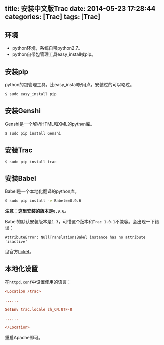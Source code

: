 title: 安装中文版Trac
date: 2014-05-23 17:28:44
categories: [Trac]
tags: [Trac]
---
## 环境
* python环境，系统自带python2.7。
* python自带包管理工具easy_install或pip。

## 安装pip
python的包管理工具，比easy_install好用点，安装过的可以略过。

```sh
$ sudo easy_install pip
```
## 安装Genshi
Genshi是一个解析HTML和XML的python库。
```sh
$ sudo pip install Genshi
```
## 安装Trac
```sh
$ sudo pip install trac
```
## 安装Babel
Babel是一个本地化翻译的python库。
```sh
$ sudo pip install -v Babel==0.9.6
```
**注意：这里安装的版本是`0.9.6`。**

Babel的默认安装版本是`1.3`，可惜这个版本和`Trac 1.0.1`不兼容。会出现一下错误：
```
AttributeError: NullTranslationsBabel instance has no attribute 'isactive'
```
见官方[ticket](http://trac.edgewall.org/ticket/11345)。

## 本地化设置
在`httpd.conf`中设置使用的语言：
```ini
<Location /trac>

......

SetEnv trac.locale zh_CN.UTF-8

......

</Location>
```
重启Apache即可。
